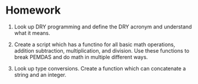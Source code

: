 # Homework

1. Look up DRY programming and define the DRY acronym and understand what it
   means.

2. Create a script which has a functino for all basic math operations, addition
   subtraction, multiplication, and division. Use these functions to break
   PEMDAS and do math in multiple different ways.

3. Look up type conversions. Create a function which can concatenate a string
   and an integer.
